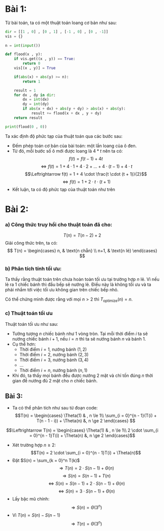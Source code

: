 # Bài 1:

Từ bài toán, ta có một thuật toán loang cơ bản như sau:
```python
dir = [[1 , 0] , [0 , 1] , [-1 , 0] , [0 , -1]]
vis = {}
  
n = int(input())

def flood(x , y):
    if vis.get((x , y)) == True:
        return 0
    vis[(x , y)] = True

    if(abs(x) + abs(y) >= n):
        return 1

    result = 1
    for dx , dy in dir:
        dx = int(dx)
        dy = int(dy)
        if abs(x + dx) + abs(y + dy) > abs(x) + abs(y):
            result += flood(x + dx , y + dy)
    return result

print(flood(0 , 0))
```

Ta xác định độ phức tạp của thuật toán qua các bước sau:
- Đếm phép toán cơ bản của bài toán: một lần loang của ô đen.
- Từ đó, mỗi bước số ô mới được loang là $4 * t$ nên ta có:$$f(t) = f(t - 1) + 4t$$
$$ \Leftrightarrow f(t) = 1 + 4 \cdot 1 + 4 \cdot 2 + ... + 4 \cdot(t - 1) + 4 \cdot t$$
$$\Leftrightarrow f(t) = 1 + 4 \cdot \frac{t \cdot (t + 1)}{2}$$
$$\Leftrightarrow f(t) = 1 + 2 \cdot t \cdot (t + 1)$$
- Kết luận, ta có độ phức tạp của thuật toán như trên

# Bài 2:

### a) Công thức truy hồi cho thuật toán đã cho:

$$T(n) = T(n - 2) + 2$$
Giải công thức trên, ta có:
$$
T(n) = 
\begin{cases}
n, & \text{n chẵn} \\
n+1, & \text{n lẻ}
\end{cases}
$$
### b) Phân tích tính tối ưu:

Ta thấy rằng thuật toán trên chưa hoàn toàn tối ưu tại trường hợp $n$ lẻ. Vì nếu lẻ ra $1$ chiếc bánh thì đầu bếp sẽ nướng lẻ. Điều này là không tối ưu và ta phải nhắm tới việc tối ưu không gian trên chiếc bếp nhỏ.


Có thể chứng mình được rằng với mọi $n > 2$ thì $T_{\text{optimize}}(n) = n$.

### c) Thuật toán tối ưu

Thuật toán tối ưu như sau:
- Tưởng tượng $n$ chiếc bánh như 1 vòng tròn. Tại mỗi thời điểm $i$ ta sẽ nướng chiếc bánh $i + 1$, nếu $i = n$ thì ta sẽ nướng bánh $n$ và bánh $1$.
- Cụ thể hơn:
	- Thời điểm $i = 1$, nướng bánh $(1 , 2)$
	- Thời điểm $i = 2$, nướng bánh $(2 , 3)$
	- Thời điểm $i = 3$, nướng bánh $(3 , 4)$
	- ...
	- Thời điểm $i = n$, nướng bánh $(n , 1)$
- Khi đó, ta thấy mọi bánh đều được nướng 2 mặt và chỉ tốn đúng $n$ thời gian để nướng đủ $2$ mặt cho $n$ chiếc bánh.

## Bài 3:

- Ta có thể phân tích như sau từ đoạn code:
$$T(n) = 
	\begin{cases}
	\Theta(1) & , n \le 1\\
	\sum_{i = 0}^{n - 1}(T(i) + T(n - 1 - i)) + \Theta(n) &, n \ge 2
	\end{cases}
$$

$$\Leftrightarrow T(n) = 
	\begin{cases}
	\Theta(1) & , n \le 1\\
	2 \cdot \sum_{i = 0}^{n - 1}T(i) + \Theta(n) &, n \ge 2
	\end{cases}$$
- Xét trường hợp $n \ge 2$:
$$T(n) = 2 \cdot \sum_{i = 0}^{n - 1}T(i) + \Theta(n)$$
- Đặt $S(n) = \sum_{k = 0}^n T(k)$
$$\Rightarrow T(n) = 2 \cdot S(n - 1) + \Theta(n)$$
$$\Rightarrow S(n) = S(n - 1) + T(n)$$
$$\Leftrightarrow S(n) = S(n - 1) + 2 \cdot S(n - 1) + \Theta(n)$$
$$\Leftrightarrow S(n) = 3 \cdot S(n - 1) + \Theta(n)$$
- Lấy bậc mũ chính:
$$\Rightarrow S(n) = \Theta(3^n)$$
- Vì $T(n) = S(n) - S(n - 1)$
$$\Rightarrow T(n) = \Theta(3^n)$$